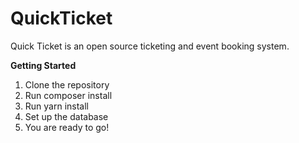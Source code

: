 **QuickTicket** 
===================


Quick Ticket is an open source ticketing and event booking system.

**Getting Started**
1. Clone the repository
2. Run composer install
3. Run yarn install
4. Set up the database
5. You are ready to go!
